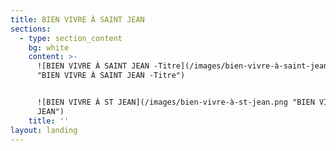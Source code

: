 ```yaml
---
title: BIEN VIVRE À SAINT JEAN
sections:
  - type: section_content
    bg: white
    content: >-
      ![BIEN VIVRE À SAINT JEAN -Titre](/images/bien-vivre-à-saint-jean.png
      "BIEN VIVRE À SAINT JEAN -Titre")


      ![BIEN VIVRE À ST JEAN](/images/bien-vivre-à-st-jean.png "BIEN VIVRE À ST
      JEAN")
    title: ''
layout: landing
---
```


